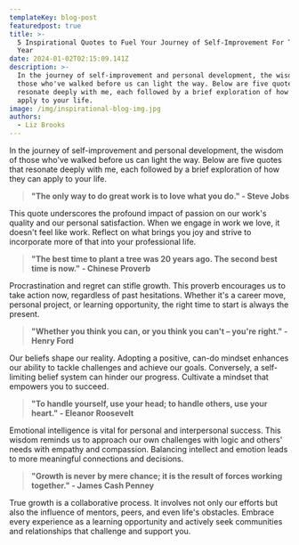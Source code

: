 ```yaml
---
templateKey: blog-post
featuredpost: true
title: >-
  5 Inspirational Quotes to Fuel Your Journey of Self-Improvement For The New
  Year
date: 2024-01-02T02:15:09.141Z
description: >-
  In the journey of self-improvement and personal development, the wisdom of
  those who've walked before us can light the way. Below are five quotes that
  resonate deeply with me, each followed by a brief exploration of how they can
  apply to your life.
image: /img/inspirational-blog-img.jpg
authors:
  - Liz Brooks
---
```

In the journey of self-improvement and personal development, the wisdom of those who've walked before us can light the way. Below are five quotes that resonate deeply with me, each followed by a brief exploration of how they can apply to your life.

> **"The only way to do great work is to love what you do." - Steve Jobs**

This quote underscores the profound impact of passion on our work's quality and our personal satisfaction. When we engage in work we love, it doesn't feel like work. Reflect on what brings you joy and strive to incorporate more of that into your professional life.

> **"The best time to plant a tree was 20 years ago. The second best time is now." - Chinese Proverb**

Procrastination and regret can stifle growth. This proverb encourages us to take action now, regardless of past hesitations. Whether it's a career move, personal project, or learning opportunity, the right time to start is always the present.

> **"Whether you think you can, or you think you can't – you're right." - Henry Ford**

Our beliefs shape our reality. Adopting a positive, can-do mindset enhances our ability to tackle challenges and achieve our goals. Conversely, a self-limiting belief system can hinder our progress. Cultivate a mindset that empowers you to succeed.

> **"To handle yourself, use your head; to handle others, use your heart." - Eleanor Roosevelt**

Emotional intelligence is vital for personal and interpersonal success. This wisdom reminds us to approach our own challenges with logic and others' needs with empathy and compassion. Balancing intellect and emotion leads to more meaningful connections and decisions.

> **"Growth is never by mere chance; it is the result of forces working together." - James Cash Penney**

True growth is a collaborative process. It involves not only our efforts but also the influence of mentors, peers, and even life's obstacles. Embrace every experience as a learning opportunity and actively seek communities and relationships that challenge and support you.
